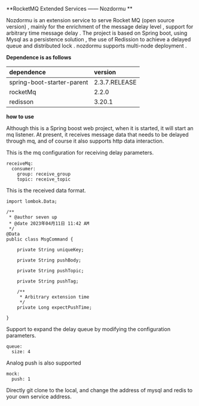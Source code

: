 **RocketMQ Extended Services —— Nozdormu **

Nozdormu is an extension service to serve Rocket MQ (open source version) , mainly for the enrichment of the message delay level , support for arbitrary time message delay . The project is based on Spring boot, using Mysql as a persistence solution , the use of Redission to achieve a delayed queue and distributed lock . nozdormu supports multi-node deployment .

**Dependence is as follows**

|  dependence | version |
| :------------ | :------------ |
| spring-boot-starter-parent | 2.3.7.RELEASE  |
|  rocketMq | 2.2.0 |
|  redisson | 3.20.1 |

**how to use**

Although this is a Spring boost web project, when it is started, it will start an mq listener. At present, it receives message data that needs to be delayed through mq, and of course it also supports http data interaction.

This is the mq configuration for receiving delay parameters.

    receiveMq:
      consumer:
        group: receive_group
        topic: receive_topic

This is the received data format.


    import lombok.Data;
    
    /**
     * @author seven up
     * @date 2023年04月11日 11:42 AM
     */
    @Data
    public class MsgCommand {
    
        private String uniqueKey;
    
        private String pushBody;
    
        private String pushTopic;
    
        private String pushTag;
    
        /**
         * Arbitrary extension time
         */
        private Long expectPushTime;
    
    }


Support to expand the delay queue by modifying the configuration parameters.

    queue:
      size: 4

Analog push is also supported

    mock:
      push: 1

Directly git clone to the local, and change the address of mysql and redis to your own service address.
